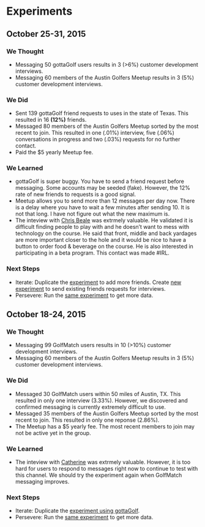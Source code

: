 # Experiments

## October 25-31, 2015
### We Thought
* Messaging 50 gottaGolf users results in 3 (>6%) customer development interviews.
* Messaging 60 members of the Austin Golfers Meetup results in 3 (5%) customer development interviews.

### We Did
* Sent 139 gottaGolf friend requests to uses in the state of Texas. This resulted in 16 **(12%)** friends.
* Messaged 80 members of the Austin Golfers Meetup sorted by the most recent to join. This resulted in one (.01%) interview, five (.06%) conversations in progress and two (.03%) requests for no further contact.
* Paid the $5 yearly Meetup fee.

### We Learned
* gottaGolf is super buggy. You have to send a friend request before messaging. Some accounts may be seeded (fake). However, the 12% rate of new friends to requests is a good signal.
* Meetup allows you to send more than 12 messages per day now. There is a delay where you have to wait a few minutes after sending 10. It is not that long. I have not figure out what the new maximum is.
* The inteview with [Chris Beale](https://github.com/Sillybodkins/interviews/blob/master/chrisBeale.md) was extrmely valuable. He validated it is difficult finding people to play with and he doesn’t want to mess with technology on the course. He said that front, middle and back yardages are more important closer to the hole and it would be nice to have a button to order food & beverage on the course. He is also interested in participating in a beta program. This contact was made #IRL.

### Next Steps
* Iterate: Duplicate the [experiment](https://trello.com/c/PuSb6Ses/80-send-gottagolf-friend-requests) to add more friends. Create [new experiment](https://trello.com/c/JrLWaIO1/81-message-gottagolf-users) to send existing friends requests for interviews.
* Persevere: Run the [same experiment](https://trello.com/c/JizNbfD2/82-message-members-of-austin-golfers-meetup) to get more data.

## October 18-24, 2015
### We Thought
* Messaging 99 GolfMatch users results in 10 (>10%) customer development interviews.
* Messaging 60 members of the Austin Golfers Meetup results in 3 (5%) customer development interviews.

### We Did
* Messaged 30 GolfMatch users within 50 miles of Austin, TX. This resulted in only one interview (3.33%). However, we discovered and confirmed messaging is currently extremely difficult to use.
* Messaged 35 members of the Austin Golfers Meetup sorted by the most recent to join. This resulted in only one reponse (2.86%).
* The Meetup has a $5 yearly fee. The most recent members to join may not be active yet in the group.

### We Learned
* The inteview with [Catherine](https://github.com/Sillybodkins/interviews/blob/master/catherineLannAndrews.md) was extrmely valuable. However, it is too hard for users to respond to messages right now to continue to test with this channel. We should try the experiment again when GolfMatch messaging improves.

### Next Steps
* Iterate: Duplicate the [experiment using gottaGolf](https://trello.com/c/5cVDYZmN/66-message-gottagolf-users).
* Persevere: Run the [same experiment](https://trello.com/c/Td1ssk5E/67-message-members-of-austin-golfers-meetup) to get more data.
